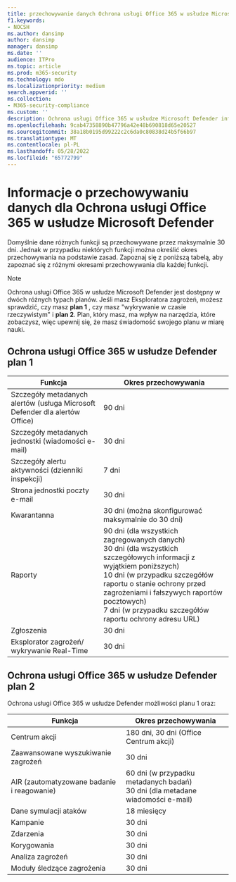 ```yaml
---
title: przechowywanie danych Ochrona usługi Office 365 w usłudze Microsoft Defender
f1.keywords:
- NOCSH
ms.author: dansimp
author: dansimp
manager: dansimp
ms.date: ''
audience: ITPro
ms.topic: article
ms.prod: m365-security
ms.technology: mdo
ms.localizationpriority: medium
search.appverid: ''
ms.collection:
- M365-security-compliance
ms.custom: ''
description: Ochrona usługi Office 365 w usłudze Microsoft Defender informacje o przechowywaniu danychWykrycie Eksploratora/Real-Time
ms.openlocfilehash: 9cab47358890b47796a42e48b690818d65e20527
ms.sourcegitcommit: 38a18b0195d99222c2c6da0c80838d24b5f66b97
ms.translationtype: MT
ms.contentlocale: pl-PL
ms.lasthandoff: 05/28/2022
ms.locfileid: "65772799"
---
```

# <a name="data-retention-information-for-microsoft-defender-for-office-365"></a>Informacje o przechowywaniu danych dla Ochrona usługi Office 365 w usłudze Microsoft Defender

Domyślnie dane różnych funkcji są przechowywane przez maksymalnie 30 dni. Jednak w przypadku niektórych funkcji można określić okres przechowywania na podstawie zasad. Zapoznaj się z poniższą tabelą, aby zapoznać się z różnymi okresami przechowywania dla każdej funkcji.

> [!NOTE]
> Ochrona usługi Office 365 w usłudze Microsoft Defender jest dostępny w dwóch różnych typach planów. Jeśli masz Eksploratora zagrożeń, możesz sprawdzić, czy masz **plan 1** , czy masz "wykrywanie w czasie rzeczywistym" i **plan 2**. Plan, który masz, ma wpływ na narzędzia, które zobaczysz, więc upewnij się, że masz świadomość swojego planu w miarę nauki.

## <a name="defender-for-office-365-plan-1"></a>Ochrona usługi Office 365 w usłudze Defender plan 1

|Funkcja|Okres przechowywania|
|---|---|
|Szczegóły metadanych alertów (usługa Microsoft Defender dla alertów Office) | 90 dni |
|Szczegóły metadanych jednostki (wiadomości e-mail) | 30 dni |
|Szczegóły alertu aktywności (dzienniki inspekcji) | 7 dni |
|Strona jednostki poczty e-mail | 30 dni |
|Kwarantanna | 30 dni (można skonfigurować maksymalnie do 30 dni) |
|Raporty | 90 dni (dla wszystkich zagregowanych danych) <br>30 dni (dla wszystkich szczegółowych informacji z wyjątkiem poniższych) <br> 10 dni (w przypadku szczegółów raportu o stanie ochrony przed zagrożeniami i fałszywych raportów pocztowych) <br> 7 dni (w przypadku szczegółów raportu ochrony adresu URL) <br>
|Zgłoszenia | 30 dni |
|Eksplorator zagrożeń/ wykrywanie Real-Time | 30 dni |

## <a name="defender-for-office-365-plan-2"></a>Ochrona usługi Office 365 w usłudze Defender plan 2

Ochrona usługi Office 365 w usłudze Defender możliwości planu 1 oraz:

|Funkcja|Okres przechowywania|
|---|---|
|Centrum akcji | 180 dni, 30 dni (Office Centrum akcji)   |
|Zaawansowane wyszukiwanie zagrożeń | 30 dni |
|AIR (zautomatyzowane badanie i reagowanie) | 60 dni (w przypadku metadanych badań)<br> 30 dni (dla metadane wiadomości e-mail)  |
|Dane symulacji ataków | 18 miesięcy |
|Kampanie | 30 dni |
|Zdarzenia | 30 dni|
|Korygowania | 30 dni |
|Analiza zagrożeń | 30 dni |
|Moduły śledzące zagrożenia | 30 dni |
